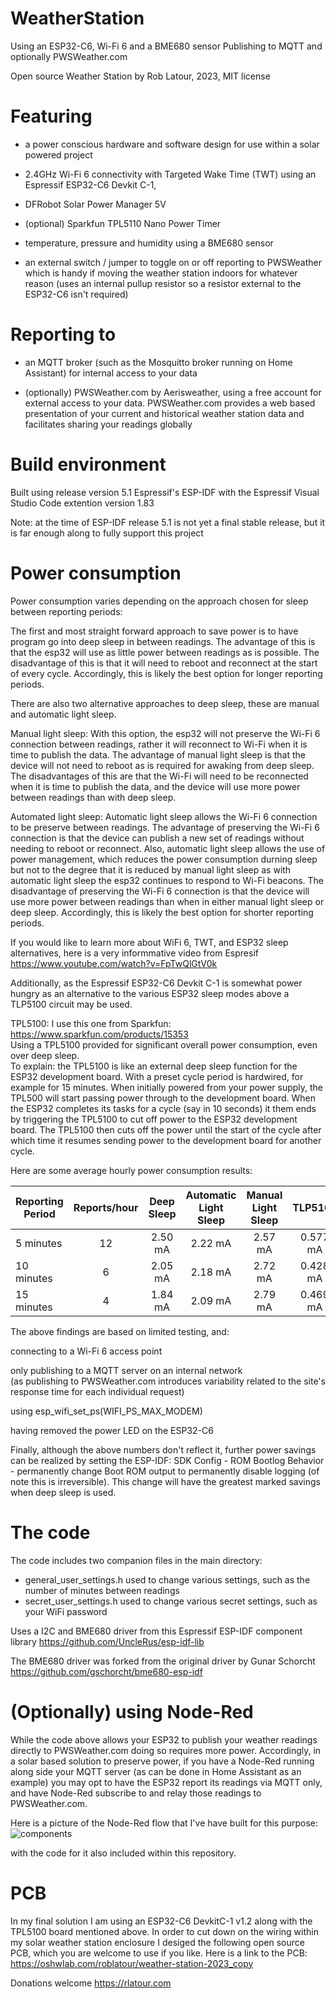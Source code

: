 # WeatherStation 
Using an ESP32-C6, Wi-Fi 6 and a BME680 sensor
Publishing to MQTT and optionally PWSWeather.com

Open source Weather Station by Rob Latour, 2023, MIT license

# Featuring

  - a power conscious hardware and software design for use within a solar powered project 
  - 2.4GHz Wi-Fi 6 connectivity with Targeted Wake Time (TWT) using an Espressif ESP32-C6 Devkit C-1, 
  - DFRobot Solar Power Manager 5V
  - (optional) Sparkfun TPL5110 Nano Power Timer
  
- temperature, pressure and humidity using a BME680 sensor

- an external switch / jumper to toggle on or off reporting to PWSWeather
  which is handy if moving the weather station indoors for whatever reason
  (uses an internal pullup resistor so a resistor external to the ESP32-C6 isn't required)

# Reporting to

- an MQTT broker (such as the Mosquitto broker running on Home Assistant) for internal access to your data

- (optionally) PWSWeather.com by Aerisweather, using a free account for external access to your data.
  PWSWeather.com provides a web based presentation of your current and historical weather station data and 
  facilitates sharing your readings globally

# Build environment

Built using release version 5.1 Espressif's ESP-IDF with the Espressif Visual Studio Code extention version 1.83

Note: at the time of ESP-IDF release 5.1 is not yet a final stable release, but it is far enough along to fully support this project

# Power consumption

Power consumption varies depending on the approach chosen for sleep between reporting periods:

  The first and most straight forward approach to save power is to have program go into deep sleep in between readings.
  The advantage of this is that the esp32 will use as little power between readings as is possible.
  The disadvantage of this is that it will need to reboot and reconnect at the start of every cycle.
  Accordingly, this is likely the best option for longer reporting periods.

  There are also two alternative approaches to deep sleep, these are manual and automatic light sleep. 

  Manual light sleep:
    With this option, the esp32 will not preserve the Wi-Fi 6 connection between readings, rather it will reconnect to Wi-Fi when it is time to publish the data.
    The advantage of manual light sleep is that the device will not need to reboot as is required for awaking from deep sleep.
    The disadvantages of this are that the Wi-Fi will need to be reconnected when it is time to publish the data, and the device will use more power between readings than with deep sleep.

  Automated light sleep:
    Automatic light sleep allows the Wi-Fi 6 connection to be preserve between readings.
    The advantage of preserving the Wi-Fi 6 connection is that the device can publish a new set of readings without needing to reboot or reconnect. 
    Also, automatic light sleep allows the use of power management, which reduces the power consumption durning sleep but not to the degree that it is reduced by manual light sleep as with automatic light sleep the esp32 continues to respond to Wi-Fi beacons. 
    The disadvantage of preserving the Wi-Fi 6 connection is that the device will use more power between readings than when in either manual light sleep or deep sleep.
    Accordingly, this is likely the best option for shorter reporting periods.
	
  If you would like to learn more about WiFi 6, TWT, and ESP32 sleep alternatives, here is a very informmative video from Espresif https://www.youtube.com/watch?v=FpTwQlGtV0k
	
  Additionally, as the Espressif ESP32-C6 Devkit C-1 is somewhat power hungry as an alternative to the various ESP32 sleep modes above a TLP5100 circuit may be used.
 
  TPL5100:
    I use this one from Sparkfun: https://www.sparkfun.com/products/15353     
    Using a TPL5100 provided for significant overall power consumption, even over deep sleep.  
    To explain: the TPL5100 is like an external deep sleep function for the ESP32 development board.  With a preset cycle period is hardwired, for example for 15 minutes.   When initially powered from your power supply, the TPL500 will start passing power through to the development board.  When the ESP32 completes its tasks for a cycle (say in 10 seconds) it them ends by triggering the TPL5100 to cut off power to the ESP32 development board.  The TPL5100 then cuts off the power until the start of the cycle after which time it resumes sending power to the development board for another cycle.  
   

Here are some average hourly power consumption results: 

| Reporting Period |Reports/hour|Deep Sleep|Automatic Light Sleep|Manual Light Sleep|TLP5100|
|------------------|:----------:|:--------:|:-------------------:|:----------------:|:----------------:|
|5 minutes |12|2.50 mA|2.22 mA|2.57 mA|0.577 mA|
|10 minutes|6|2.05 mA|2.18 mA|2.72 mA|0.428 mA|
|15 minutes|4|1.84 mA|2.09 mA|2.79 mA|0.469 mA|

The above findings are based on limited testing, and: 

  connecting to a Wi-Fi 6 access point

  only publishing to a MQTT server on an internal network  
  (as publishing to PWSWeather.com introduces variability related to the site's response time for each individual request)

  using esp_wifi_set_ps(WIFI_PS_MAX_MODEM)

  having removed the power LED on the ESP32-C6

  Finally, although the above numbers don't reflect it, further power savings can be realized by setting the ESP-IDF: SDK Config - ROM Bootlog Behavior - permanently change Boot ROM output to permanently disable logging (of note this is irreversible).  This change will have the greatest marked savings when deep sleep is used.
  
# The code

The code includes two companion files in the main directory:
- general_user_settings.h  used to change various settings, such as the number of minutes between readings
- secret_user_settings.h   used to change various secret settings, such as your WiFi password
	
Uses a I2C and BME680 driver from this Espressif ESP-IDF component library
https://github.com/UncleRus/esp-idf-lib  

The BME680 driver was forked from the original driver by Gunar Schorcht
https://github.com/gschorcht/bme680-esp-idf

# (Optionally) using Node-Red 

While the code above allows your ESP32 to publish your weather readings directly to PWSWeather.com doing so requires more power.   Accordingly, in a solar based solution to preserve power, if you have a Node-Red running along side your MQTT server (as can be done in Home Assistant as an example) you may opt to have the ESP32  report its readings via MQTT only, and have Node-Red subscribe to and relay those readings to PWSWeather.com.

Here is a picture of the Node-Red flow that I've have built for this purpose:
![components](https://github.com/roblatour/WeatherStation/blob/main/Node-Red/Node-Red-Flow.jpg)

with the code for it also included within this repository.

# PCB

In my final solution I am using an ESP32-C6 DevkitC-1 v1.2 along with the TPL5100 board mentioned above.  In order to cut down on the wiring within my solar weather station enclosure I desiged the following open source PCB, which you are welcome to use if you like. 
Here is a link to the PCB: https://oshwlab.com/roblatour/weather-station-2023_copy


Donations welcome https://rlatour.com
